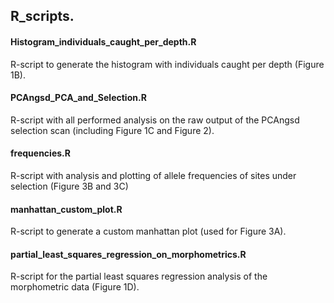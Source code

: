 ## R_scripts.
 
 
 #### Histogram_individuals_caught_per_depth.R
 R-script to generate the histogram with individuals caught per depth (Figure 1B).
 
 
 #### PCAngsd_PCA_and_Selection.R
 R-script with all performed analysis on the raw output of the PCAngsd selection scan (including Figure 1C and Figure 2).
 
 
 #### frequencies.R
 R-script with analysis and plotting of allele frequencies of sites under selection (Figure 3B and 3C)
 

#### manhattan_custom_plot.R
R-script to generate a custom manhattan plot (used for Figure 3A).


#### partial_least_squares_regression_on_morphometrics.R
R-script for the partial least squares regression analysis of the morphometric data (Figure 1D).
